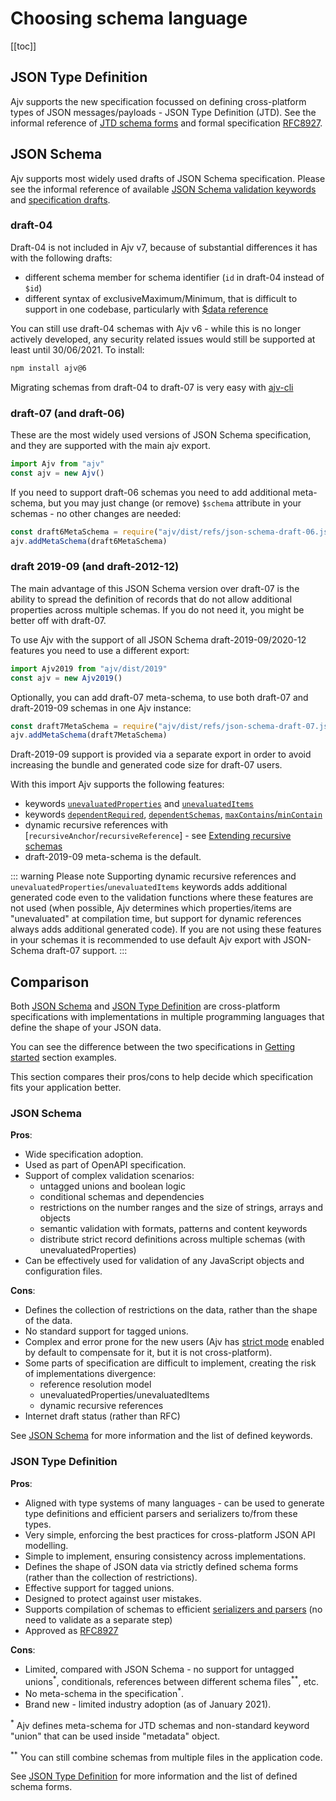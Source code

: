 # Choosing schema language

[[toc]]

## JSON Type Definition

Ajv supports the new specification focussed on defining cross-platform types of JSON messages/payloads - JSON Type Definition (JTD). See the informal reference of [JTD schema forms](../json-type-definition) and formal specification [RFC8927](https://datatracker.ietf.org/doc/rfc8927/).

## JSON Schema

Ajv supports most widely used drafts of JSON Schema specification. Please see the informal reference of available [JSON Schema validation keywords](../json-schema) and [specification drafts](https://json-schema.org/specification.html).

### draft-04

Draft-04 is not included in Ajv v7, because of substantial differences it has with the following drafts:

- different schema member for schema identifier (`id` in draft-04 instead of `$id`)
- different syntax of exclusiveMaximum/Minimum, that is difficult to support in one codebase, particularly with [$data reference](combining-schemas.md#data-reference)

You can still use draft-04 schemas with Ajv v6 - while this is no longer actively developed, any security related issues would still be supported at least until 30/06/2021. To install:

```bash
npm install ajv@6
```

Migrating schemas from draft-04 to draft-07 is very easy with [ajv-cli](https://github.com/ajv-validator/ajv-cli)

### draft-07 (and draft-06)

These are the most widely used versions of JSON Schema specification, and they are supported with the main ajv export.

```javascript
import Ajv from "ajv"
const ajv = new Ajv()
```

If you need to support draft-06 schemas you need to add additional meta-schema, but you may just change (or remove) `$schema` attribute in your schemas - no other changes are needed:

```javascript
const draft6MetaSchema = require("ajv/dist/refs/json-schema-draft-06.json")
ajv.addMetaSchema(draft6MetaSchema)
```

### draft 2019-09 (and draft-2012-12)

The main advantage of this JSON Schema version over draft-07 is the ability to spread the definition of records that do not allow additional properties across multiple schemas. If you do not need it, you might be better off with draft-07.

To use Ajv with the support of all JSON Schema draft-2019-09/2020-12 features you need to use a different export:

```javascript
import Ajv2019 from "ajv/dist/2019"
const ajv = new Ajv2019()
```

Optionally, you can add draft-07 meta-schema, to use both draft-07 and draft-2019-09 schemas in one Ajv instance:

```javascript
const draft7MetaSchema = require("ajv/dist/refs/json-schema-draft-07.json")
ajv.addMetaSchema(draft7MetaSchema)
```

Draft-2019-09 support is provided via a separate export in order to avoid increasing the bundle and generated code size for draft-07 users.

With this import Ajv supports the following features:

- keywords [`unevaluatedProperties`](../json-schema.md#unevaluatedproperties) and [`unevaluatedItems`](../json-schema.md#unevaluateditems)
- keywords [`dependentRequired`](../json-schema.md#dependentrequired), [`dependentSchemas`](../json-schema.md#dependentschemas), [`maxContains`/`minContain`](../json-schema.md#maxcontains--mincontains)
- dynamic recursive references with [`recursiveAnchor`/`recursiveReference`] - see [Extending recursive schemas](./combining-schemas.md#extending-recursive-schemas)
- draft-2019-09 meta-schema is the default.

::: warning Please note
Supporting dynamic recursive references and `unevaluatedProperties`/`unevaluatedItems` keywords adds additional generated code even to the validation functions where these features are not used (when possible, Ajv determines which properties/items are "unevaluated" at compilation time, but support for dynamic references always adds additional generated code). If you are not using these features in your schemas it is recommended to use default Ajv export with JSON-Schema draft-07 support.
:::

## Comparison

Both [JSON Schema](../json-schema.md) and [JSON Type Definition](../json-type-definition.md) are cross-platform specifications with implementations in multiple programming languages that define the shape of your JSON data.

You can see the difference between the two specifications in [Getting started](./getting-started) section examples.

This section compares their pros/cons to help decide which specification fits your application better.

### JSON Schema

**Pros**:

- Wide specification adoption.
- Used as part of OpenAPI specification.
- Support of complex validation scenarios:
  - untagged unions and boolean logic
  - conditional schemas and dependencies
  - restrictions on the number ranges and the size of strings, arrays and objects
  - semantic validation with formats, patterns and content keywords
  - distribute strict record definitions across multiple schemas (with unevaluatedProperties)
- Can be effectively used for validation of any JavaScript objects and configuration files.

**Cons**:

- Defines the collection of restrictions on the data, rather than the shape of the data.
- No standard support for tagged unions.
- Complex and error prone for the new users (Ajv has [strict mode](../strict-mode) enabled by default to compensate for it, but it is not cross-platform).
- Some parts of specification are difficult to implement, creating the risk of implementations divergence:
  - reference resolution model
  - unevaluatedProperties/unevaluatedItems
  - dynamic recursive references
- Internet draft status (rather than RFC)

See [JSON Schema](../json-schema.md) for more information and the list of defined keywords.

### JSON Type Definition

**Pros**:

- Aligned with type systems of many languages - can be used to generate type definitions and efficient parsers and serializers to/from these types.
- Very simple, enforcing the best practices for cross-platform JSON API modelling.
- Simple to implement, ensuring consistency across implementations.
- Defines the shape of JSON data via strictly defined schema forms (rather than the collection of restrictions).
- Effective support for tagged unions.
- Designed to protect against user mistakes.
- Supports compilation of schemas to efficient [serializers and parsers](./getting-started.md#parsing-and-serializing-json) (no need to validate as a separate step)
- Approved as [RFC8927](https://datatracker.ietf.org/doc/rfc8927/)

**Cons**:

- Limited, compared with JSON Schema - no support for untagged unions<sup>\*</sup>, conditionals, references between different schema files<sup>\*\*</sup>, etc.
- No meta-schema in the specification<sup>\*</sup>.
- Brand new - limited industry adoption (as of January 2021).

<sup>\*</sup> Ajv defines meta-schema for JTD schemas and non-standard keyword "union" that can be used inside "metadata" object.

<sup>\*\*</sup> You can still combine schemas from multiple files in the application code.

See [JSON Type Definition](../json-type-definition.md) for more information and the list of defined schema forms.
